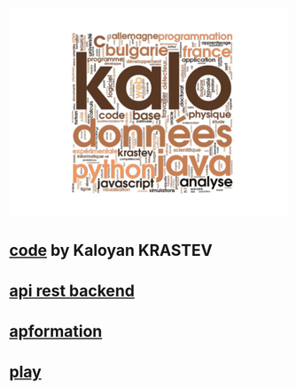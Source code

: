 [![Kaloyan KRASTEV](dev.jpg)](https://github.com/kaloyansen)
# [code](https://github.com/kaloyansen) by Kaloyan KRASTEV
# [api rest backend](https:/kaloyansen.github.io/back)
# [apformation](https:/kaloyansen.github.io/ap)
# [play](https:/kaloyansen.github.io/play)

